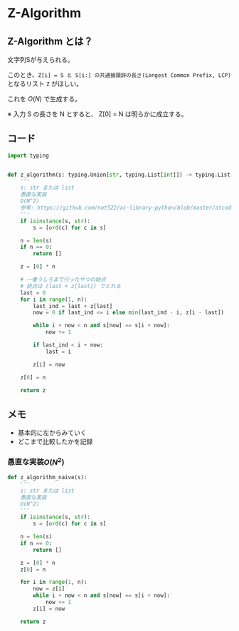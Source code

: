 # Z-Algorithm

## Z-Algorithm とは？

文字列Sが与えられる。

このとき、`Z[i] = S と S[i:] の共通接頭辞の長さ(Longest Common Prefix, LCP)` となるリスト `Z` がほしい。


これを $O(N)$ で生成する。

※ 入力 S の長さを N とすると、
Z[0] = N は明らかに成立する。

## コード
```python
import typing


def z_algorithm(s: typing.Union[str, typing.List[int]]) -> typing.List[int]:
    '''
    s: str または list
    愚直な実装
    O(N^2)
    参考: https://github.com/not522/ac-library-python/blob/master/atcoder/string.py
    '''
    if isinstance(s, str):
        s = [ord(c) for c in s]

    n = len(s)
    if n == 0:
        return []

    z = [0] * n

    # 一番うしろまで行ったやつの始点
    # 終点は (last + z[last]) でとれる
    last = 0
    for i in range(1, n):
        last_ind = last + z[last]
        now = 0 if last_ind <= i else min(last_ind - i, z[i - last])

        while i + now < n and s[now] == s[i + now]:
            now += 1

        if last_ind < i + now:
            last = i

        z[i] = now

    z[0] = n

    return z

```



## メモ

- 基本的に左からみていく
- どこまで比較したかを記録

### 愚直な実装$O(N^2)$

```python
def z_algorithm_naive(s):
    '''
    s: str または list
    愚直な実装
    O(N^2)
    '''
    if isinstance(s, str):
        s = [ord(c) for c in s]

    n = len(s)
    if n == 0:
        return []

    z = [0] * n
    z[0] = n

    for i in range(1, n):
        now = z[i]
        while i + now < n and s[now] == s[i + now]:
            now += 1
        z[i] = now

    return z
```
